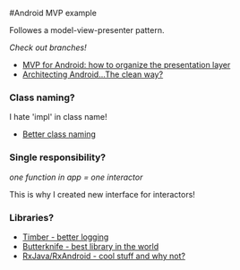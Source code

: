 #Android MVP example

Followes a model-view-presenter pattern. 

*Check out branches!*

- [MVP for Android: how to organize the presentation layer](http://antonioleiva.com/mvp-android/)
- [Architecting Android…The clean way?](http://fernandocejas.com/2014/09/03/architecting-android-the-clean-way/)

### Class naming?

I hate 'impl' in class name! 

- [Better class naming](https://www.novoda.com/blog/better-class-naming/)

### Single responsibility?

*one function in app = one interactor*

This is why I created new interface for interactors! 

### Libraries?

- [Timber - better logging](https://github.com/JakeWharton/timber)
- [Butterknife - best library in the world](https://jakewharton.github.io/butterknife/)
- [RxJava/RxAndroid - cool stuff and why not?](https://github.com/ReactiveX/RxAndroid)
